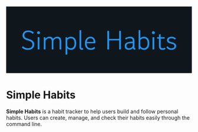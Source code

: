 <p align="center">
  <img src="images/simple_habits_logo.png" alt="Simple Habits Logo" width="600"/>
</p>

# Simple Habits

**Simple Habits** is a habit tracker to help users build and follow personal habits. 
Users can create, manage, and check their habits easily through the command line. 
